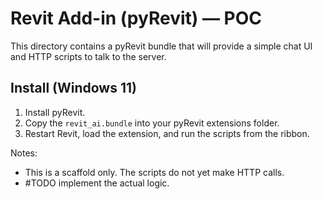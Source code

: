 # Revit Add-in (pyRevit) — POC

This directory contains a pyRevit bundle that will provide a simple chat UI and HTTP scripts to talk to the server.

## Install (Windows 11)

1. Install pyRevit.
2. Copy the `revit_ai.bundle` into your pyRevit extensions folder.
3. Restart Revit, load the extension, and run the scripts from the ribbon.

Notes:
- This is a scaffold only. The scripts do not yet make HTTP calls.
- #TODO implement the actual logic.
